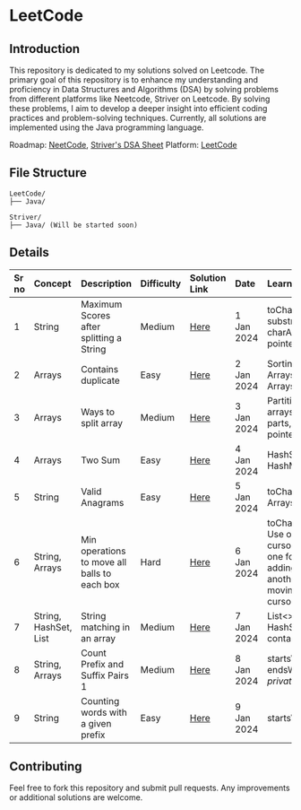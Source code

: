 # LeetCode

## Introduction

This repository is dedicated to my solutions solved on Leetcode. The primary goal of this repository is to enhance my understanding and proficiency in Data Structures and Algorithms (DSA) by solving problems from different platforms like Neetcode, Striver on Leetcode. By solving these problems, I aim to develop a deeper insight into efficient coding practices and problem-solving techniques. Currently, all solutions are implemented using the Java programming language.

Roadmap: [NeetCode](https://www.neetcode.io), [Striver's DSA Sheet](https://takeuforward.org/)
Platform: [LeetCode](https://www.leetcode.com)

## File Structure

```
LeetCode/
├── Java/

Striver/
├── Java/ (Will be started soon)

```

## Details

| Sr no | Concept               | Description                                  | Difficulty | Solution Link | Date       | Learnings                                                                          |
| :---- | :-------------------- | :------------------------------------------- | :--------- | :------------ | :--------- | :--------------------------------------------------------------------------------- |
| 1     | String                | Maximum Scores after splitting a String      | Medium     | [Here]()      | 1 Jan 2024 | toCharArray(), substring(), charAt(), 2 pointer form                               |
| 2     | Arrays                | Contains duplicate                           | Easy       | [Here]()      | 2 Jan 2024 | Sorting of Arrays, Arrays.sort()                                                   |
| 3     | Arrays                | Ways to split array                          | Medium     | [Here]()      | 3 Jan 2024 | Partition of arrays into 2 parts, one pointer form                                 |
| 4     | Arrays                | Two Sum                                      | Easy       | [Here]()      | 4 Jan 2024 | HashSet, HashMap                                                                   |
| 5     | String                | Valid Anagrams                               | Easy       | [Here]()      | 5 Jan 2024 | toCharArray(), Arrays.sort()                                                       |
| 6     | String, Arrays        | Min operations to move all balls to each box | Hard       | [Here]()      | 6 Jan 2024 | toCharArray(), Use of 2 cursors -> one for adding 1, and another for moving cursor |
| 7     | String, HashSet, List | String matching in an array                  | Medium     | [Here]()      | 7 Jan 2024 | List<>, HashSet<>, contains()                                                      |
| 8     | String, Arrays        | Count Prefix and Suffix Pairs 1              | Medium     | [Here]()      | 8 Jan 2024 | startsWith(), endsWith(), _private_,                                               |
| 9     | String                | Counting words with a given prefix           | Easy       | [Here]()      | 9 Jan 2024 | startsWith()                                                                       |

## Contributing

Feel free to fork this repository and submit pull requests. Any improvements or additional solutions are welcome.
